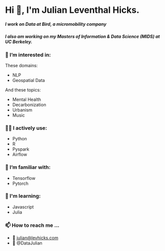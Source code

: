 # Hi 👋, I'm Julian Leventhal Hicks.
##### I work on Data at Bird, a micromobility company
##### I also am working on my Masters of Information & Data Science (MIDS) at UC Berkeley.

### 👀 I’m interested in:
These domains:
 - NLP
 - Geospatial Data
 
 And these topics:
  - Mental Health
  - Decarbonization
  - Urbanism
  - Music

### 👨‍💻 I actively use:
 - Python
 - R
 - Pyspark
 - Airflow

### 📖 I’m familiar with:
 - Tensorflow
 - Pytorch

### 🌱 I'm learning:
 - Javascript
 - Julia

### 📫 How to reach me ...
 - 📨 julian@levhicks.com
 - 🐥 @DataJulian
<!---
jcashell1989/jcashell1989 is a ✨ special ✨ repository because its `README.md` (this file) appears on your GitHub profile.
You can click the Preview link to take a look at your changes.
--->
